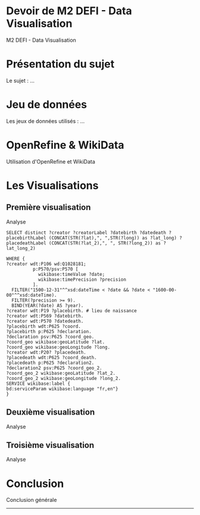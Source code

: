 # Devoir de M2 DEFI - Data Visualisation
M2 DEFI - Data Visualisation

# Présentation du sujet
Le sujet : ...

# Jeu de données
Les jeux de données utilisés : ...

# OpenRefine & WikiData
Utilisation d'OpenRefine et WikiData

# Les Visualisations

## Première visualisation
Analyse

```sparql
SELECT distinct ?creator ?creatorLabel ?datebirth ?datedeath ?placebirthLabel (CONCAT(STR(?lat),", ",STR(?long)) as ?lat_long) ?placedeathLabel (CONCAT(STR(?lat_2),", ", STR(?long_2)) as ?lat_long_2)

WHERE {
?creator wdt:P106 wd:Q1028181;
          p:P570/psv:P570 [
            wikibase:timeValue ?date;
            wikibase:timePrecision ?precision
          ].
  FILTER("1500-12-31"^^xsd:dateTime < ?date && ?date < "1600-00-00"^^xsd:dateTime).
  FILTER(?precision >= 9).
  BIND(YEAR(?date) AS ?year).
?creator wdt:P19 ?placebirth. # lieu de naissance 
?creator wdt:P569 ?datebirth.
?creator wdt:P570 ?datedeath. 
?placebirth wdt:P625 ?coord.
?placebirth p:P625 ?declaration.
?declaration psv:P625 ?coord_geo.
?coord_geo wikibase:geoLatitude ?lat.
?coord_geo wikibase:geoLongitude ?long.
?creator wdt:P20? ?placedeath. 
?placedeath wdt:P625 ?coord_death.
?placedeath p:P625 ?declaration2.
?declaration2 psv:P625 ?coord_geo_2.
?coord_geo_2 wikibase:geoLatitude ?lat_2.
?coord_geo_2 wikibase:geoLongitude ?long_2.
SERVICE wikibase:label { 
bd:serviceParam wikibase:language "fr,en"}
}
```

## Deuxième visualisation
Analyse

## Troisième visualisation
Analyse

# Conclusion
Conclusion générale

---
